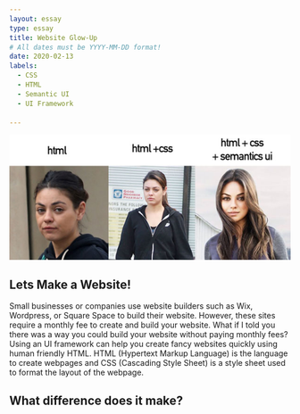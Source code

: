```yaml
---
layout: essay
type: essay
title: Website Glow-Up
# All dates must be YYYY-MM-DD format!
date: 2020-02-13
labels:
  - CSS 
  - HTML 
  - Semantic UI
  - UI Framework 
 
---
```



<img class="ui medium image" src="../images/html.jpg"> 

## Lets Make a Website!
Small businesses or companies use website builders such as Wix, Wordpress, or Square Space to build their website. However, these sites require a monthly fee to create and build your website. What if I told you there was a way you could build your website without paying monthly fees? Using an UI framework can help you create fancy websites quickly using human friendly HTML. HTML (Hypertext Markup Language) is the language to create webpages and CSS (Cascading Style Sheet) is a style sheet used to format the layout of the webpage. 

## What difference does it make? 
